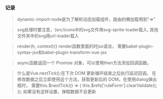 ### 记录
>dynamic-import-node是为了解析动态加载组件，路由的懒加载用到"=>"

>svg处理时要注意，(src/icons中的svg文件用svg-sprite-loader载入, 
其他文件夹中的svg用url-loader载入

>render(h, context){} render函数里面的时jsx语法，
需要babel-plugin-syntax-jsx和babel-plugin-transform-vue-jsx

>async函数返回一个 Promise 对象，可以使用then方法添加回调函数。

>什么是Vue.nextTick():在下次 DOM 更新循环结束之后执行延迟回调。
在修改数据之后立即使用这个方法，获取更新后的 DOM。在使用dialog弹出框时，
需要this.$nextTick(() => {
            this.$refs['ruleForm'].clearValidate();
          });
如果没有这样设置，弹框数据不会更新
